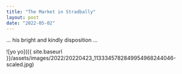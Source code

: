 ```yaml
---
title: "The Market in Stradbally"
layout: post
date: "2022-05-02"
---
```


... his bright and kindly disposition ...

![yo yo]({{ site.baseurl }}/assets/images/2022/20220423_1133345782849954968244046-scaled.jpg)

